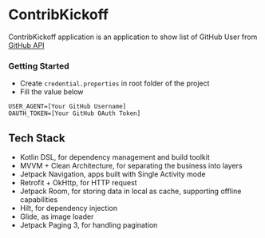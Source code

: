 # ContribKickoff
ContribKickoff application is an application to show list of GitHub User from [GitHub API](https://docs.github.com/en/rest/)

### Getting Started ###
- Create `credential.properties` in root folder of the project
- Fill the value below
```
USER_AGENT=[Your GitHub Username]
OAUTH_TOKEN=[Your GitHub OAuth Token]
```

## Tech Stack
- Kotlin DSL, for dependency management and build toolkit
- MVVM + Clean Architecture, for separating the business into layers
- Jetpack Navigation, apps built with Single Activity mode
- Retrofit + OkHttp, for HTTP request
- Jetpack Room, for storing data in local as cache, supporting offline capabilities
- Hilt, for dependency injection
- Glide, as image loader
- Jetpack Paging 3, for handling pagination